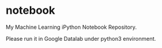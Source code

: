 # notebook
My Machine Learning iPython Notebook Repository.

Please run it in Google Datalab under python3 environment.
